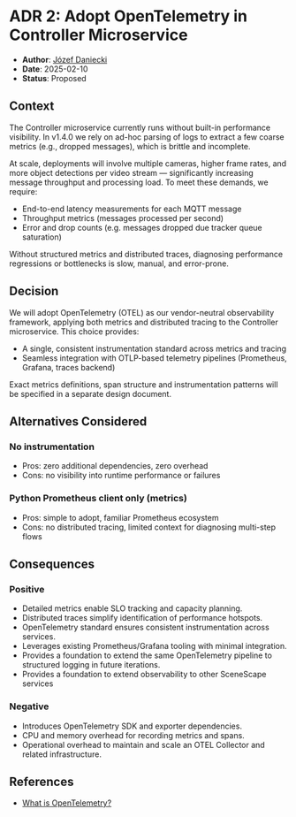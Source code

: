 # ADR 2: Adopt OpenTelemetry in Controller Microservice

- **Author**: [Józef Daniecki](https://github.com/jdanieck)
- **Date**: 2025-02-10
- **Status**: Proposed

## Context

The Controller microservice currently runs without built-in performance visibility. In v1.4.0 we rely on ad-hoc parsing of logs to extract a few coarse metrics (e.g., dropped messages), which is brittle and incomplete.

At scale, deployments will involve multiple cameras, higher frame rates, and more object detections per video stream — significantly increasing message throughput and processing load. To meet these demands, we require:

- End-to-end latency measurements for each MQTT message
- Throughput metrics (messages processed per second)
- Error and drop counts (e.g. messages dropped due tracker queue saturation)

Without structured metrics and distributed traces, diagnosing performance regressions or bottlenecks is slow, manual, and error-prone.

## Decision

We will adopt OpenTelemetry (OTEL) as our vendor-neutral observability framework, applying both metrics and distributed tracing to the Controller microservice. This choice provides:

- A single, consistent instrumentation standard across metrics and tracing
- Seamless integration with OTLP-based telemetry pipelines (Prometheus, Grafana, traces backend)

Exact metrics definitions, span structure and instrumentation patterns will be specified in a separate design document.

## Alternatives Considered

### No instrumentation

- Pros: zero additional dependencies, zero overhead
- Cons: no visibility into runtime performance or failures

### Python Prometheus client only (metrics)

- Pros: simple to adopt, familiar Prometheus ecosystem
- Cons: no distributed tracing, limited context for diagnosing multi-step flows

## Consequences

### Positive

- Detailed metrics enable SLO tracking and capacity planning.
- Distributed traces simplify identification of performance hotspots.
- OpenTelemetry standard ensures consistent instrumentation across services.
- Leverages existing Prometheus/Grafana tooling with minimal integration.
- Provides a foundation to extend the same OpenTelemetry pipeline to structured logging in future iterations.
- Provides a foundation to extend observability to other SceneScape services

### Negative

- Introduces OpenTelemetry SDK and exporter dependencies.
- CPU and memory overhead for recording metrics and spans.
- Operational overhead to maintain and scale an OTEL Collector and related infrastructure.

## References

- [What is OpenTelemetry?](https://opentelemetry.io/docs/what-is-opentelemetry/)
